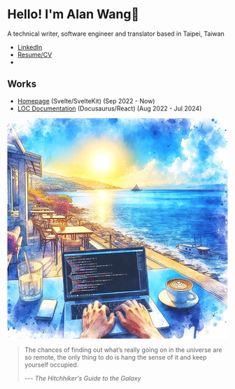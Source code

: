 # Hello! I'm Alan Wang👋

A technical writer, software engineer and translator based in Taipei, Taiwan

- [LinkedIn](https://www.linkedin.com/in/alankrantas/)
- [Resume/CV](https://www.cakeresume.com/krantas)
- 
## Works

- [Homepage](https://alankrantas.github.io/) (Svelte/SvelteKit) (Sep 2022 - Now)
- [LOC Documentation](https://loc-documentation.vercel.app/) (Docusaurus/React) (Aug 2022 - Jul 2024)

![profile](profile.jpg)

> The chances of finding out what’s really going on in the universe are so remote, the only thing to do is hang the sense of it and keep yourself occupied.
> 
> --- _The Hitchhiker's Guide to the Galaxy_
